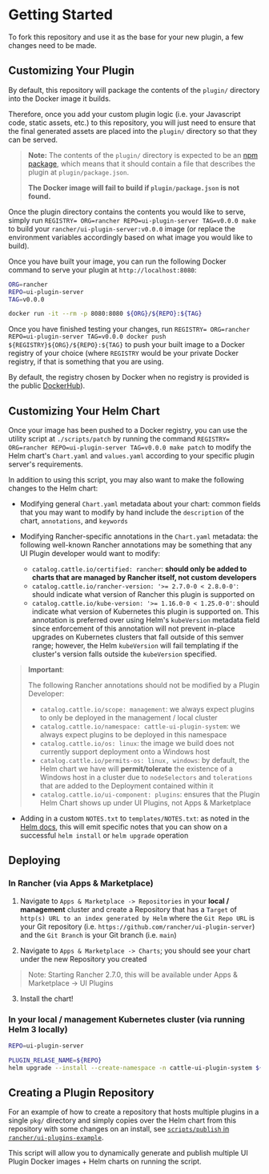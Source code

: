 # Getting Started

To fork this repository and use it as the base for your new plugin, a few changes need to be made.

## Customizing Your Plugin

By default, this repository will package the contents of the `plugin/` directory into the Docker image it builds.

Therefore, once you add your custom plugin logic (i.e. your Javascript code, static assets, etc.) to this repository, you will just need to ensure that the final generated assets are placed into the `plugin/` directory so that they can be served.

> **Note:** The contents of the `plugin/` directory is expected to be an [npm package](https://docs.npmjs.com/about-packages-and-modules#about-packages), which means that it should contain a file that describes the plugin at `plugin/package.json`.
>
> **The Docker image will fail to build if `plugin/package.json` is not found.**

Once the plugin directory contains the contents you would like to serve, simply run `REGISTRY= ORG=rancher REPO=ui-plugin-server TAG=v0.0.0 make` to build your `rancher/ui-plugin-server:v0.0.0` image (or replace the environment variables accordingly based on what image you would like to build).

Once you have built your image, you can run the following Docker command to serve your plugin at `http://localhost:8080`:

```bash
ORG=rancher
REPO=ui-plugin-server
TAG=v0.0.0

docker run -it --rm -p 8080:8080 ${ORG}/${REPO}:${TAG}
```

Once you have finished testing your changes, run `REGISTRY= ORG=rancher REPO=ui-plugin-server TAG=v0.0.0 docker push ${REGISTRY}${ORG}/${REPO}:${TAG}` to push your built image to a Docker registry of your choice (where `REGISTRY` would be your private Docker registry, if that is something that you are using. 

By default, the registry chosen by Docker when no registry is provided is the public [DockerHub](https://hub.docker.com/)).

## Customizing Your Helm Chart

Once your image has been pushed to a Docker registry, you can use the utility script at `./scripts/patch` by running the command `REGISTRY= ORG=rancher REPO=ui-plugin-server TAG=v0.0.0 make patch` to modify the Helm chart's `Chart.yaml` and `values.yaml` according to your specific plugin server's requirements.

In addition to using this script, you may also want to make the following changes to the Helm chart:

- Modifying general `Chart.yaml` metadata about your chart: common fields that you may want to modify by hand include the `description` of the chart, `annotations`, and `keywords`

- Modifying Rancher-specific annotations in the `Chart.yaml` metadata: the following well-known Rancher annotations may be something that any UI Plugin developer would want to modify:
  - `catalog.cattle.io/certified: rancher`: **should only be added to charts that are managed by Rancher itself, not custom developers**
  - `catalog.cattle.io/rancher-version: '>= 2.7.0-0 < 2.8.0-0'`: should indicate what version of Rancher this plugin is supported on
  - `catalog.cattle.io/kube-version: '>= 1.16.0-0 < 1.25.0-0'`: should indicate what version of Kubernetes this plugin is supported on. This annotation is preferred over using Helm's `kubeVersion` metadata field since enforcement of this annotation will not prevent in-place upgrades on Kubernetes clusters that fall outside of this semver range; however, the Helm `kubeVersion` will fail templating if the cluster's version falls outside the `kubeVersion` specified.

> **Important**:
>
> The following Rancher annotations should not be modified by a Plugin Developer:
>
> - `catalog.cattle.io/scope: management`: we always expect plugins to only be deployed in the management / local cluster
> - `catalog.cattle.io/namespace: cattle-ui-plugin-system`: we always expect plugins to be deployed in this namespace
> - `catalog.cattle.io/os: linux`: the image we build does not currently support deployment onto a Windows host
> - `catalog.cattle.io/permits-os: linux, windows`: by default, the Helm chart we have will **permit/tolerate** the existence of a Windows host in a cluster due to `nodeSelectors` and `tolerations` that are added to the Deployment contained within it
> - `catalog.cattle.io/ui-component: plugins`: ensures that the Plugin Helm Chart shows up under UI Plugins, not Apps & Marketplace
  
- Adding in a custom `NOTES.txt` to `templates/NOTES.txt`: as noted in the [Helm docs](https://helm.sh/docs/chart_template_guide/notes_files/), this will emit specific notes that you can show on a successful `helm install` or `helm upgrade` operation


## Deploying

### In Rancher (via Apps & Marketplace)

1. Navigate to `Apps & Marketplace -> Repositories` in your **local / management** cluster and create a Repository that has a `Target` of `http(s) URL to an index generated by Helm` where the `Git Repo URL` is your Git repository (i.e. `https://github.com/rancher/ui-plugin-server`) and the `Git Branch` is your Git branch (i.e. `main`)

2. Navigate to `Apps & Marketplace -> Charts`; you should see your chart under the new Repository you created

> Note: Starting Rancher 2.7.0, this will be available under Apps & Marketplace -> UI Plugins

3. Install the chart!

### In your local / management Kubernetes cluster (via running Helm 3 locally)

```bash
REPO=ui-plugin-server

PLUGIN_RELASE_NAME=${REPO}
helm upgrade --install --create-namespace -n cattle-ui-plugin-system ${PLUGIN_NAME} ./charts/ui-plugin-server
```

## Creating a Plugin Repository

For an example of how to create a repository that hosts multiple plugins in a single `pkg/` directory and simply copies over the Helm chart from this repository with some changes on an install, see [`scripts/publish` in `rancher/ui-plugins-example`](https://github.com/rancher/ui-plugin-examples/blob/main/scripts/publish). 

This script will allow you to dynamically generate and publish multiple UI Plugin Docker images + Helm charts on running the script.
